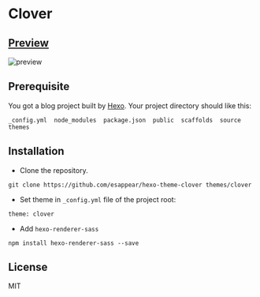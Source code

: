 # Clover
## [Preview](https://callmesoul.cn/)
![preview](https://github.com/callmesoul/hexo-theme-soul/blob/master/preview/TIM%E6%88%AA%E5%9B%BE20191012160310.jpg?raw=true)

## Prerequisite
You got a blog project built by [Hexo](https://hexo.io). Your project directory should like this:
```
_config.yml  node_modules  package.json  public  scaffolds  source  themes
```
## Installation
- Clone the repository.
```
git clone https://github.com/esappear/hexo-theme-clover themes/clover
```
- Set theme in `_config.yml` file of the project root:
```
theme: clover
```
- Add `hexo-renderer-sass`
```
npm install hexo-renderer-sass --save
```

## License

MIT
